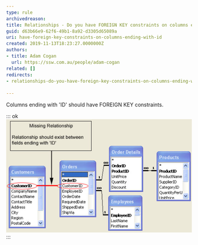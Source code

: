```yaml
---
type: rule
archivedreason: 
title: Relationships - Do you have FOREIGN KEY constraints on columns ending with ID?
guid: d63b66e9-62f6-49b1-8a92-d3305d65089a
uri: have-foreign-key-constraints-on-columns-ending-with-id
created: 2019-11-13T18:23:27.0000000Z
authors:
- title: Adam Cogan
  url: https://ssw.com.au/people/adam-cogan
related: []
redirects:
- relationships-do-you-have-foreign-key-constraints-on-columns-ending-with-id

---
```


Columns ending with 'ID' should have FOREIGN KEY constraints.

<!--endintro-->


::: ok  
![Figure: Missing relationships](NorthwindRelationships.jpg)  
:::
